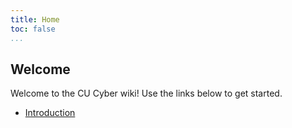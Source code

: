 ```yaml
---
title: Home
toc: false
...
```


## Welcome
Welcome to the CU Cyber wiki! Use the links below to get started.

* [Introduction](intro/introduction)
